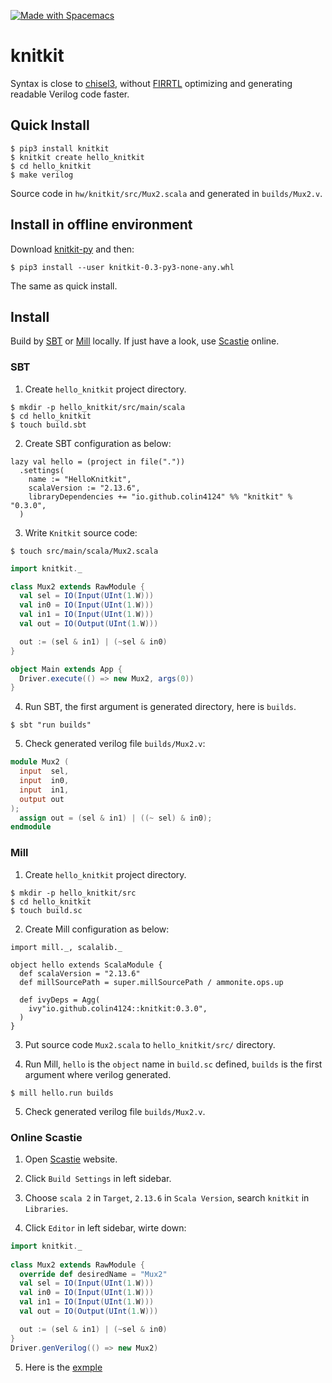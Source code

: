 <a name="top" id="fork-destination-box"></a>
<a href="https://develop.spacemacs.org"><img src="https://cdn.rawgit.com/syl20bnr/spacemacs/442d025779da2f62fc86c2082703697714db6514/assets/spacemacs-badge.svg" alt="Made with Spacemacs"></a>
# knitkit

Syntax is close to [chisel3](https://github.com/chipsalliance/chisel3), without [FIRRTL](https://github.com/chipsalliance/firrtl) optimizing and generating readable Verilog code faster.

## Quick Install

```shell
$ pip3 install knitkit
$ knitkit create hello_knitkit
$ cd hello_knitkit
$ make verilog
```

Source code in `hw/knitkit/src/Mux2.scala` and generated in `builds/Mux2.v`.

## Install in offline environment

Download [knitkit-py](https://github.com/colin4124/knitkit-py/releases/download/v0.3/knitkit-0.3-py3-none-any.whl) and then:

```shell
$ pip3 install --user knitkit-0.3-py3-none-any.whl
```

The same as quick install.

## Install

Build by [SBT](https://www.scala-sbt.org/) or [Mill](https://com-lihaoyi.github.io/mill/) locally. If just have a look, use [Scastie](https://scastie.scala-lang.org/) online.

### SBT

1. Create `hello_knitkit` project directory.

```shell
$ mkdir -p hello_knitkit/src/main/scala
$ cd hello_knitkit
$ touch build.sbt
```

2. Create SBT configuration as below:

```
lazy val hello = (project in file("."))
  .settings(
    name := "HelloKnitkit",
    scalaVersion := "2.13.6",
    libraryDependencies += "io.github.colin4124" %% "knitkit" % "0.3.0",
  )
```

3. Write `Knitkit` source code:

```shell
$ touch src/main/scala/Mux2.scala
```

```scala
import knitkit._

class Mux2 extends RawModule {
  val sel = IO(Input(UInt(1.W)))
  val in0 = IO(Input(UInt(1.W)))
  val in1 = IO(Input(UInt(1.W)))
  val out = IO(Output(UInt(1.W)))

  out := (sel & in1) | (~sel & in0)
}

object Main extends App {
  Driver.execute(() => new Mux2, args(0))
}
```

4. Run SBT, the first argument is generated directory, here is `builds`.

```shell
$ sbt "run builds"
```

5. Check generated verilog file `builds/Mux2.v`:

```verilog
module Mux2 (
  input  sel,
  input  in0,
  input  in1,
  output out
);
  assign out = (sel & in1) | ((~ sel) & in0);
endmodule
```


### Mill

1. Create `hello_knitkit` project directory.

```shell
$ mkdir -p hello_knitkit/src
$ cd hello_knitkit
$ touch build.sc
```

2. Create Mill configuration as below:

```
import mill._, scalalib._
  
object hello extends ScalaModule {
  def scalaVersion = "2.13.6"
  def millSourcePath = super.millSourcePath / ammonite.ops.up

  def ivyDeps = Agg(
    ivy"io.github.colin4124::knitkit:0.3.0",
  )
}
```

3. Put source code `Mux2.scala` to `hello_knitkit/src/` directory.

4. Run Mill, `hello` is the `object` name in `build.sc` defined, `builds` is the first argument where verilog generated.

```shell
$ mill hello.run builds
```

5. Check generated verilog file `builds/Mux2.v`.

### Online Scastie

1. Open  [Scastie](https://scastie.scala-lang.org/) website.

2. Click `Build Settings` in left sidebar.

3. Choose `scala 2` in `Target`, `2.13.6` in `Scala Version`, search `knitkit` in `Libraries`.

4. Click `Editor` in left sidebar, wirte down:

```scala
import knitkit._
  
class Mux2 extends RawModule {
  override def desiredName = "Mux2"
  val sel = IO(Input(UInt(1.W)))
  val in0 = IO(Input(UInt(1.W)))
  val in1 = IO(Input(UInt(1.W)))
  val out = IO(Output(UInt(1.W)))

  out := (sel & in1) | (~sel & in0)
}
Driver.genVerilog(() => new Mux2)
```

5. Here is the [exmple](https://scastie.scala-lang.org/mHbWcGrASjKvJfrGEBKmSA)
